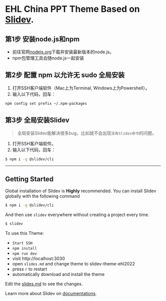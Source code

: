 # EHL China PPT Theme Based on [Slidev](https://sli.dev/).

## 第1步 安装node.js和npm
* 前往官网[nodejs.org](https://www.nodejs.org)下载并安装最新版本的node.js。
* npm包管理工具会随node.js一起安装

## 第2步 配置 npm 以允许无 sudo 全局安装
1. 打开SSH客户端软件（Mac上为Terminal, Windows上为Powershell）。
2. 输入以下代码，回车：
```bash
npm config set prefix ~/.npm-packages
```
## 第3步 全局安装Slidev
> 全局安装Slidev能解决很多bug，比如就不会出现`没有Slidev命令`的问题。
1. 打开SSH客户端软件。
2. 输入以下代码，回车：
```bash
$ npm i -g @slidev/cli
```

***

## Getting Started
Global installation of Slidev is **Highly** recommended.
You can install Slidev globally with the following command
```bash
$ npm i -g @slidev/cli
```
And then use `slidev` everywhere without creating a project every time.
```bash
$ slidev
```

To use this Theme:
- `Start SSH`
- `npm install`
- `npm run dev`
- visit http://localhost:3030
- open `slides.md` and change theme to slidev-theme-ehl2022
- press `r` to restart
- automatically download and install the theme

Edit the [slides.md](./slides.md) to see the changes.

Learn more about Slidev on [documentations](https://sli.dev/).
